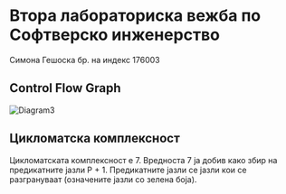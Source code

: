 # Втора лабораториска вежба по Софтверско инженерство 
 Симона Гешоска бр. на индекс 176003
## Control Flow Graph
![Diagram3](https://user-images.githubusercontent.com/81919050/120116178-24f95d80-c187-11eb-9f20-7e2d82358d8c.png)
## Цикломатска комплексност
Цикломатската комплексност е 7. Вредноста 7 ја добив како збир на предикатните јазли P + 1. Предикатните јазли се јазли кои се разгрануваат (означените јазли со зелена боја).
